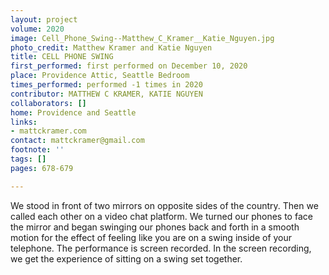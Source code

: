```yaml
---
layout: project
volume: 2020
image: Cell_Phone_Swing--Matthew_C_Kramer__Katie_Nguyen.jpg
photo_credit: Matthew Kramer and Katie Nguyen
title: CELL PHONE SWING
first_performed: first performed on December 10, 2020
place: Providence Attic, Seattle Bedroom
times_performed: performed -1 times in 2020
contributor: MATTHEW C KRAMER, KATIE NGUYEN
collaborators: []
home: Providence and Seattle
links:
- mattckramer.com
contact: mattckramer@gmail.com
footnote: ''
tags: []
pages: 678-679

---
```


We stood in front of two mirrors on opposite sides of the country. Then we called each other on a video chat platform. We turned our phones to face the mirror and began swinging our phones back and forth in a smooth motion for the effect of feeling like you are on a swing inside of your telephone. The performance is screen recorded. In the screen recording, we get the experience of sitting on a swing set together.
